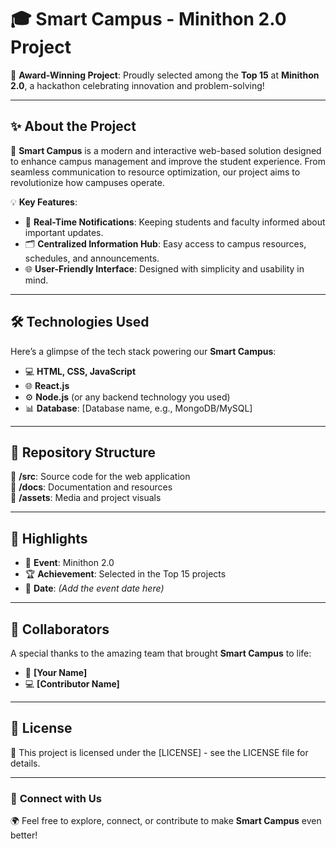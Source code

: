 
# 🎓 **Smart Campus - Minithon 2.0 Project**  
🌟 **Award-Winning Project**: Proudly selected among the **Top 15** at **Minithon 2.0**, a hackathon celebrating innovation and problem-solving!  

---

## ✨ **About the Project**  
🚀 **Smart Campus** is a modern and interactive web-based solution designed to enhance campus management and improve the student experience. From seamless communication to resource optimization, our project aims to revolutionize how campuses operate.  

💡 **Key Features**:  
- 🔔 **Real-Time Notifications**: Keeping students and faculty informed about important updates.  
- 🗂️ **Centralized Information Hub**: Easy access to campus resources, schedules, and announcements.  
- 🌐 **User-Friendly Interface**: Designed with simplicity and usability in mind.  

---

## 🛠️ **Technologies Used**  
Here’s a glimpse of the tech stack powering our **Smart Campus**:  
- 💻 **HTML, CSS, JavaScript**  
- 🌐 **React.js**  
- ⚙️ **Node.js** (or any backend technology you used)  
- 📊 **Database**: [Database name, e.g., MongoDB/MySQL]  

---

## 📂 **Repository Structure**  
📁 **/src**: Source code for the web application  
📁 **/docs**: Documentation and resources  
📁 **/assets**: Media and project visuals  

---

## 🌟 **Highlights**  
- 🎈 **Event**: Minithon 2.0  
- 🏆 **Achievement**: Selected in the Top 15 projects  
- 📅 **Date**: *(Add the event date here)*  

---

## 🤝 **Collaborators**  
A special thanks to the amazing team that brought **Smart Campus** to life:  
- 🎨 **[Your Name]**  
- 💻 **[Contributor Name]**  

---

## 📜 **License**  
📄 This project is licensed under the [LICENSE] - see the LICENSE file for details.  

---

### 🔗 **Connect with Us**  
🌍 Feel free to explore, connect, or contribute to make **Smart Campus** even better!  
